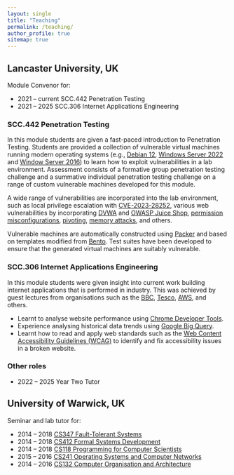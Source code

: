 ```yaml
---
layout: single
title: "Teaching"
permalink: /teaching/
author_profile: true
sitemap: true
---
```


## Lancaster University, UK

Module Convenor for:
 - 2021 &ndash; current SCC.442 Penetration Testing <!-- https://portal.lancaster.ac.uk/intranet/mpc/modules/015243/000121 -->
 - 2021 &ndash; 2025 SCC.306 Internet Applications Engineering <!-- https://portal.lancaster.ac.uk/intranet/mpc/modules/016886/000121 -->

### SCC.442 Penetration Testing

In this module students are given a fast-paced introduction to Penetration Testing. Students are provided a collection of vulnerable virtual machines running modern operating systems (e.g., [Debian 12](https://www.debian.org/News/2024/20241109), [Windows Server 2022](https://www.microsoft.com/en-us/evalcenter/download-windows-server-2022) and [Window Server 2016](https://www.microsoft.com/en-gb/evalcenter/evaluate-windows-server-2016)) to learn how to exploit vulnerabilities in a lab environment. Assessment consists of a formative group penetration testing challenge and a summative individual penetration testing challenge on a range of custom vulnerable machines developed for this module.

A wide range of vulnerabilities are incorporated into the lab environment, such as local privilege escalation with [CVE-2023-28252](https://nvd.nist.gov/vuln/detail/CVE-2023-28252), various web vulnerabilities by incorporating [DVWA](https://github.com/digininja/DVWA) and [OWASP Juice Shop](https://github.com/juice-shop/juice-shop), [permission misconfigurations](https://cwe.mitre.org/data/definitions/732.html), [pivoting](https://capec.mitre.org/data/definitions/700.html), [memory attacks](https://cwe.mitre.org/data/definitions/121.html), and others.

Vulnerable machines are automatically constructed using [Packer](https://www.packer.io/) and based on templates modified from [Bento](https://github.com/chef/bento). Test suites have been developed to ensure that the generated virtual machines are suitably vulnerable.

### SCC.306 Internet Applications Engineering

In this module students were given insight into current work building internet applications that is performed in industry. This was achieved by guest lectures from organisations such as the [BBC](https://bbc.co.uk), [Tesco](https://tesco.co.uk), [AWS](https://aws.amazon.com/), and others.

* Learnt to analyse website performance using [Chrome Developer Tools](https://developer.chrome.com/docs/devtools).
* Experience analysing historical data trends using [Google Big Query](https://cloud.google.com/bigquery/docs/introduction).
* Learnt how to read and apply web standards such as the [Web Content Accessibility Guidelines (WCAG)](https://www.w3.org/TR/WCAG22/) to identify and fix accessibility issues in a broken website.

### Other roles
 - 2022 &ndash; 2025 Year Two Tutor

## University of Warwick, UK

Seminar and lab tutor for:
 - 2014 &ndash; 2018 [CS347 Fault-Tolerant Systems](https://www2.warwick.ac.uk/fac/sci/dcs/teaching/modules/cs347/)
 - 2014 &ndash; 2018 [CS412 Formal Systems Development](https://www2.warwick.ac.uk/fac/sci/dcs/teaching/modules/cs412)
 - 2014 &ndash; 2018 [CS118 Programming for Computer Scientists](https://www2.warwick.ac.uk/fac/sci/dcs/teaching/modules/cs118)
 - 2015 &ndash; 2016 [CS241 Operating Systems and Computer Networks](https://www2.warwick.ac.uk/fac/sci/dcs/teaching/modules/cs241)
 - 2014 &ndash; 2016 [CS132 Computer Organisation and Architecture](https://www2.warwick.ac.uk/fac/sci/dcs/teaching/modules/cs132)
